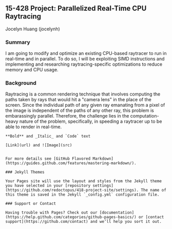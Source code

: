 ## 15-428 Project: Parallelized Real-Time CPU Raytracing
Jocelyn Huang (jocelynh)

### Summary

I am going to modify and optimize an existing CPU-based raytracer to run in real-time and in parallel. To do so, I will be exploiting SIMD instructions and implementing and researching raytracing-specific optimizations to reduce memory and CPU usage.

### Background

Raytracing is a common rendering technique that involves computing the paths taken by rays that would hit a "camera lens" in the place of the screen. Since the individual path of any given ray emanating from a pixel of the image is independent of the paths of any other ray, this problem is embarassingly parallel. Therefore, the challenge lies in the computation-heavy nature of the problem, specifically, in speeding a raytracer up to be able to render in real-time.

```
**Bold** and _Italic_ and `Code` text

[Link](url) and ![Image](src)


For more details see [GitHub Flavored Markdown](https://guides.github.com/features/mastering-markdown/).

### Jekyll Themes

Your Pages site will use the layout and styles from the Jekyll theme you have selected in your [repository settings](https://github.com/redoctopus/418-project-site/settings). The name of this theme is saved in the Jekyll `_config.yml` configuration file.

### Support or Contact

Having trouble with Pages? Check out our [documentation](https://help.github.com/categories/github-pages-basics/) or [contact support](https://github.com/contact) and we’ll help you sort it out.
